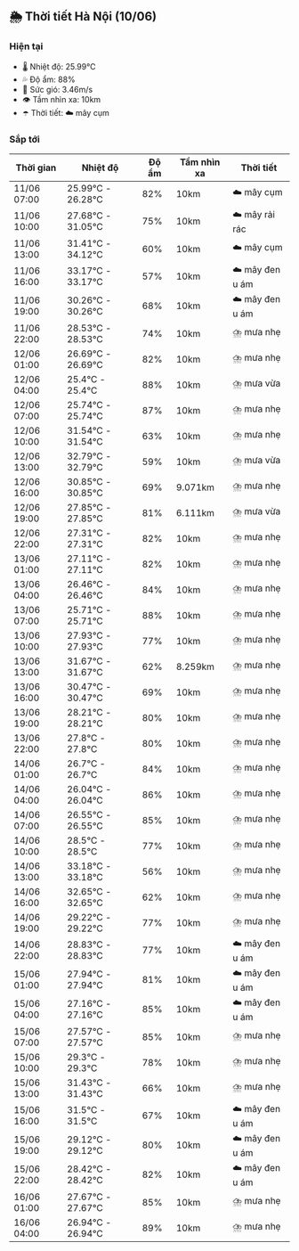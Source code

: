 ## 🌦️ Thời tiết Hà Nội (10/06)

### Hiện tại

- 🌡️ Nhiệt độ: 25.99℃
- 💦 Độ ẩm: 88%
- 💨 Sức gió: 3.46m/s
- 👁️ Tầm nhìn xa: 10km
- ☂️ Thời tiết: ☁️ mây cụm

### Sắp tới

| Thời gian | Nhiệt độ | Độ ẩm | Tầm nhìn xa | Thời tiết |
| --- | --- | --- | --- | --- |
| 11/06 07:00 | 25.99℃ - 26.28℃ | 82% | 10km | ☁️ mây cụm |
| 11/06 10:00 | 27.68℃ - 31.05℃ | 75% | 10km | ☁️ mây rải rác |
| 11/06 13:00 | 31.41℃ - 34.12℃ | 60% | 10km | ☁️ mây cụm |
| 11/06 16:00 | 33.17℃ - 33.17℃ | 57% | 10km | ☁️ mây đen u ám |
| 11/06 19:00 | 30.26℃ - 30.26℃ | 68% | 10km | ☁️ mây đen u ám |
| 11/06 22:00 | 28.53℃ - 28.53℃ | 74% | 10km | ⛈️ mưa nhẹ |
| 12/06 01:00 | 26.69℃ - 26.69℃ | 82% | 10km | ⛈️ mưa nhẹ |
| 12/06 04:00 | 25.4℃ - 25.4℃ | 88% | 10km | ⛈️ mưa vừa |
| 12/06 07:00 | 25.74℃ - 25.74℃ | 87% | 10km | ⛈️ mưa nhẹ |
| 12/06 10:00 | 31.54℃ - 31.54℃ | 63% | 10km | ⛈️ mưa nhẹ |
| 12/06 13:00 | 32.79℃ - 32.79℃ | 59% | 10km | ⛈️ mưa vừa |
| 12/06 16:00 | 30.85℃ - 30.85℃ | 69% | 9.071km | ⛈️ mưa nhẹ |
| 12/06 19:00 | 27.85℃ - 27.85℃ | 81% | 6.111km | ⛈️ mưa vừa |
| 12/06 22:00 | 27.31℃ - 27.31℃ | 82% | 10km | ⛈️ mưa nhẹ |
| 13/06 01:00 | 27.11℃ - 27.11℃ | 82% | 10km | ⛈️ mưa nhẹ |
| 13/06 04:00 | 26.46℃ - 26.46℃ | 84% | 10km | ⛈️ mưa nhẹ |
| 13/06 07:00 | 25.71℃ - 25.71℃ | 88% | 10km | ⛈️ mưa nhẹ |
| 13/06 10:00 | 27.93℃ - 27.93℃ | 77% | 10km | ⛈️ mưa nhẹ |
| 13/06 13:00 | 31.67℃ - 31.67℃ | 62% | 8.259km | ⛈️ mưa nhẹ |
| 13/06 16:00 | 30.47℃ - 30.47℃ | 69% | 10km | ⛈️ mưa nhẹ |
| 13/06 19:00 | 28.21℃ - 28.21℃ | 80% | 10km | ⛈️ mưa nhẹ |
| 13/06 22:00 | 27.8℃ - 27.8℃ | 80% | 10km | ⛈️ mưa nhẹ |
| 14/06 01:00 | 26.7℃ - 26.7℃ | 84% | 10km | ⛈️ mưa nhẹ |
| 14/06 04:00 | 26.04℃ - 26.04℃ | 86% | 10km | ⛈️ mưa nhẹ |
| 14/06 07:00 | 26.55℃ - 26.55℃ | 85% | 10km | ⛈️ mưa nhẹ |
| 14/06 10:00 | 28.5℃ - 28.5℃ | 77% | 10km | ⛈️ mưa nhẹ |
| 14/06 13:00 | 33.18℃ - 33.18℃ | 56% | 10km | ⛈️ mưa nhẹ |
| 14/06 16:00 | 32.65℃ - 32.65℃ | 62% | 10km | ⛈️ mưa nhẹ |
| 14/06 19:00 | 29.22℃ - 29.22℃ | 77% | 10km | ⛈️ mưa nhẹ |
| 14/06 22:00 | 28.83℃ - 28.83℃ | 77% | 10km | ☁️ mây đen u ám |
| 15/06 01:00 | 27.94℃ - 27.94℃ | 81% | 10km | ☁️ mây đen u ám |
| 15/06 04:00 | 27.16℃ - 27.16℃ | 85% | 10km | ☁️ mây đen u ám |
| 15/06 07:00 | 27.57℃ - 27.57℃ | 85% | 10km | ⛈️ mưa nhẹ |
| 15/06 10:00 | 29.3℃ - 29.3℃ | 78% | 10km | ⛈️ mưa nhẹ |
| 15/06 13:00 | 31.43℃ - 31.43℃ | 66% | 10km | ⛈️ mưa nhẹ |
| 15/06 16:00 | 31.5℃ - 31.5℃ | 67% | 10km | ☁️ mây đen u ám |
| 15/06 19:00 | 29.12℃ - 29.12℃ | 80% | 10km | ☁️ mây đen u ám |
| 15/06 22:00 | 28.42℃ - 28.42℃ | 82% | 10km | ☁️ mây đen u ám |
| 16/06 01:00 | 27.67℃ - 27.67℃ | 85% | 10km | ⛈️ mưa nhẹ |
| 16/06 04:00 | 26.94℃ - 26.94℃ | 89% | 10km | ⛈️ mưa nhẹ |
